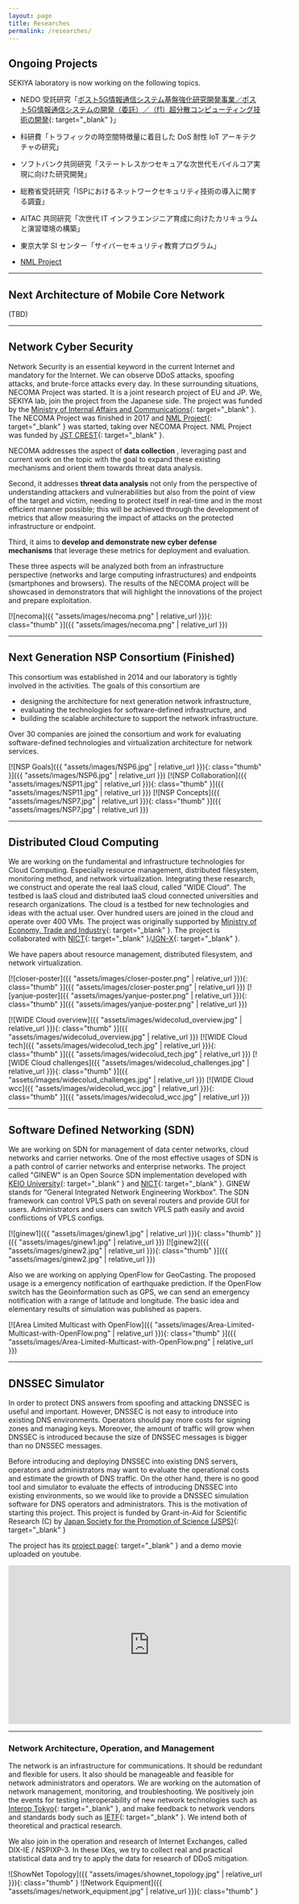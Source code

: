 ```yaml
---
layout: page
title: Researches
permalink: /researches/
---
```


## Ongoing Projects

SEKIYA laboratory is now working on the following topics.

- NEDO 受託研究「[ポスト5G情報通信システム基盤強化研究開発事業／ポスト5G情報通信システムの開発（委託）／（f1）超分散コンピューティング技術の開発](https://www.nedo.go.jp/activities/ZZJP_100172.html){: target="_blank" }」
- 科研費「トラフィックの時空間特徴量に着目した DoS 耐性 IoT アーキテクチャの研究」
- ソフトバンク共同研究「ステートレスかつセキュアな次世代モバイルコア実現に向けた研究開発」
- 総務省受託研究「ISPにおけるネットワークセキュリティ技術の導入に関する調査」
- AITAC 共同研究「次世代 IT インフラエンジニア育成に向けたカリキュラムと演習環境の構築」
- 東京大学 SI センター「サイバーセキュリティ教育プログラム」

- [NML Project](/researches/nml/)

---

## Next Architecture of Mobile Core Network

(TBD)


---

## Network Cyber Security

Network Security is an essential keyword in the current Internet and mandatory for the Internet. We can observe DDoS attacks, spoofing attacks, and brute-force attacks every day. In these surrounding situations, NECOMA Project was started. It is a joint research project of EU and JP. We, SEKIYA lab, join the project from the Japanese side. The project was funded by the [Ministry of Internal Affairs and Communications](https://www.soumu.go.jp/english/){: target="_blank" }. The NECOMA Project was finished in 2017 and [NML Project](https://nml.ai/){: target="_blank" } was started, taking over NECOMA Project. NML Project was funded by [JST CREST](https://www.jst.go.jp/kisoken/crest/project/1111094/1111094_2017.html){: target="_blank" }.

NECOMA addresses the aspect of **data collection** , leveraging past and current work on the topic with the goal to expand these existing mechanisms and orient them towards threat data analysis.

Second, it addresses **threat data analysis** not only from the perspective of understanding attackers and vulnerabilities but also from the point of view of the target and victim, needing to protect itself in real-time and in the most efficient manner possible; this will be achieved through the development of metrics that allow measuring the impact of attacks on the protected infrastructure or endpoint.

Third, it aims to **develop and demonstrate new cyber defense mechanisms** that leverage these metrics for deployment and evaluation.

These three aspects will be analyzed both from an infrastructure perspective (networks and large computing infrastructures) and endpoints (smartphones and browsers). The results of the NECOMA project will be showcased in demonstrators that will highlight the innovations of the project and prepare exploitation.

[![necoma]({{ "assets/images/necoma.png" | relative_url }}){: class="thumb" }]({{ "assets/images/necoma.png" | relative_url }})


---

## Next Generation NSP Consortium (Finished)

This consortium was established in 2014 and our laboratory is tightly involved in the activities. The goals of this consortium are

- designing the architecture for next generation network infrastructure,
- evaluating the technologies for software-defined infrastructure, and
- building the scalable architecture to support the network infrastructure.

Over 30 companies are joined the consortium and work for evaluating software-defined technologies and virtualization architecture for network services.

[![NSP Goals]({{ "assets/images/NSP6.jpg" | relative_url }}){: class="thumb" }]({{ "assets/images/NSP6.jpg" | relative_url }})
[![NSP Collaboration]({{ "assets/images/NSP11.jpg" | relative_url }}){: class="thumb" }]({{ "assets/images/NSP11.jpg" | relative_url }})
[![NSP Concepts]({{ "assets/images/NSP7.jpg" | relative_url }}){: class="thumb" }]({{ "assets/images/NSP7.jpg" | relative_url }})


---

## Distributed Cloud Computing

We are working on the fundamental and infrastructure technologies for Cloud Computing. Especially resource management, distributed filesystem, monitoring method, and network virtualization. Integrating these research, we construct and operate the real IaaS cloud, called "WIDE Cloud". The testbed is IaaS cloud and distributed IaaS cloud connected universities and research organizations. The cloud is a testbed for new technologies and ideas with the actual user. Over hundred users are joined in the cloud and operate over 400 VMs. The project was originally supported by [Ministry of Economy, Trade and Industry](https://www.meti.go.jp/){: target="_blank" }. The project is collaborated with [NICT](https://www.nict.go.jp/){: target="_blank" }/[JGN-X](https://testbed.nict.go.jp/){: target="_blank" }.

We have papers about resource management, distributed filesystem, and network virtualization.

[![closer-poster]({{ "assets/images/closer-poster.png" | relative_url }}){: class="thumb" }]({{ "assets/images/closer-poster.png" | relative_url }})
[![yanjue-poster]({{ "assets/images/yanjue-poster.png" | relative_url }}){: class="thumb" }]({{ "assets/images/yanjue-poster.png" | relative_url }})

[![WIDE Cloud overview]({{ "assets/images/widecolud_overview.jpg" | relative_url }}){: class="thumb" }]({{ "assets/images/widecolud_overview.jpg" | relative_url }})
[![WIDE Cloud tech]({{ "assets/images/widecolud_tech.jpg" | relative_url }}){: class="thumb" }]({{ "assets/images/widecolud_tech.jpg" | relative_url }})
[![WIDE Cloud challenges]({{ "assets/images/widecolud_challenges.jpg" | relative_url }}){: class="thumb" }]({{ "assets/images/widecolud_challenges.jpg" | relative_url }})
[![WIDE Cloud wcc]({{ "assets/images/widecolud_wcc.jpg" | relative_url }}){: class="thumb" }]({{ "assets/images/widecolud_wcc.jpg" | relative_url }})


---

## Software Defined Networking (SDN)

We are working on SDN for management of data center networks, cloud networks and carrier networks. One of the most effective usages of SDN is a path control of carrier networks and enterprise networks. The project called "GINEW" is an Open Source SDN implementation developed with [KEIO University](https://www.sfc.keio.ac.jp/){: target="_blank" } and [NICT](https://testbed.nict.go.jp/){: target="_blank" }. GINEW stands for “General Integrated Network Engineering Workbox”. The SDN framework can control VPLS path on several routers and provide GUI for users. Administrators and users can switch VPLS path easily and avoid conflictions of VPLS configs.

[![ginew1]({{ "assets/images/ginew1.jpg" | relative_url }}){: class="thumb" }]({{ "assets/images/ginew1.jpg" | relative_url }})
[![ginew2]({{ "assets/images/ginew2.jpg" | relative_url }}){: class="thumb" }]({{ "assets/images/ginew2.jpg" | relative_url }})

Also we are working on applying OpenFlow for GeoCasting. The proposed usage is a emergency notification of earthquake prediction. If the OpenFlow switch has the Geoinformation such as GPS, we can send an emergency notification with a range of latitude and longitude. The basic idea and elementary results of simulation was published as papers.

[![Area Limited Multicast with OpenFlow]({{ "assets/images/Area-Limited-Multicast-with-OpenFlow.png" | relative_url }}){: class="thumb" }]({{ "assets/images/Area-Limited-Multicast-with-OpenFlow.png" | relative_url }})


---

## DNSSEC Simulator

In order to protect DNS answers from spoofing and attacking DNSSEC is useful and important. However, DNSSEC is not easy to introduce into existing DNS environments. Operators should pay more costs for signing zones and managing keys. Moreover, the amount of traffic will grow when DNSSEC is introduced because the size of DNSSEC messages is bigger than no DNSSEC messages.

Before introducing and deploying DNSSEC into existing DNS servers, operators and administrators may want to evaluate the operational costs and estimate the growth of DNS traffic. On the other hand, there is no good tool and simulator to evaluate the effects of introducing DNSSEC into existing environments, so we would like to provide a DNSSEC simulation software for DNS operators and administrators. This is the motivation of starting this project. This project is funded by Grant-in-Aid for Scientific Research (C) by [Japan Society for the Promotion of Science (JSPS)](https://www.jsps.go.jp/){: target="_blank" }

The project has its [project page](https://dnssec.sekiya-lab.info/){: target="_blank" } and a demo movie uploaded on youtube.

<iframe width="560" height="315" src="https://www.youtube.com/embed/GUUurmUNdds?si=Jp-73vUM-35Y0tD5" title="YouTube video player" frameborder="0" allow="accelerometer; autoplay; clipboard-write; encrypted-media; gyroscope; picture-in-picture; web-share" referrerpolicy="strict-origin-when-cross-origin" allowfullscreen></iframe>


---

### Network Architecture, Operation, and Management

The network is an infrastructure for communications. It should be redundant and flexible for users. It also should be manageable and feasible for network administrators and operators. We are working on the automation of network management, monitoring, and troubleshooting. We positively join the events for testing interoperability of new network technologies such as [Interop Tokyo](https://www.interop.jp/){: target="_blank" }, and make feedback to network vendors and standards body such as [IETF](https://www.ietf.org/){: target="_blank" }. We intend both of theoretical and practical research.

We also join in the operation and research of Internet Exchanges, called DIX-IE / NSPIXP-3. In these IXes, we try to collect real and practical statistical data and try to apply the data for research of DDoS mitigation.

![ShowNet Topology]({{ "assets/images/shownet_topology.jpg" | relative_url }}){: class="thumb" }
![Network Equipment]({{ "assets/images/network_equipment.jpg" | relative_url }}){: class="thumb" }
